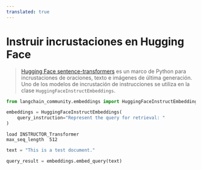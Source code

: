 ```yaml
---
translated: true
---
```


# Instruir incrustaciones en Hugging Face

>[Hugging Face sentence-transformers](https://huggingface.co/sentence-transformers) es un marco de Python para incrustaciones de oraciones, texto e imágenes de última generación.
>Uno de los modelos de incrustación de instrucciones se utiliza en la clase `HuggingFaceInstructEmbeddings`.

```python
from langchain_community.embeddings import HuggingFaceInstructEmbeddings
```

```python
embeddings = HuggingFaceInstructEmbeddings(
    query_instruction="Represent the query for retrieval: "
)
```

```output
load INSTRUCTOR_Transformer
max_seq_length  512
```

```python
text = "This is a test document."
```

```python
query_result = embeddings.embed_query(text)
```

